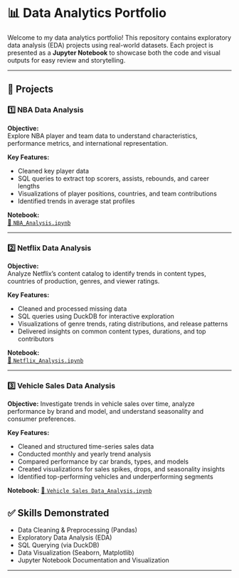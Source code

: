 # 📊 Data Analytics Portfolio

Welcome to my data analytics portfolio! This repository contains exploratory data analysis (EDA) projects using real-world datasets. Each project is presented as a **Jupyter Notebook** to showcase both the code and visual outputs for easy review and storytelling.

---

## 📁 Projects

### 1️⃣ NBA Data Analysis

**Objective:**  
Explore NBA player and team data to understand characteristics, performance metrics, and international representation.

**Key Features:**
- Cleaned key player data
- SQL queries to extract top scorers, assists, rebounds, and career lengths
- Visualizations of player positions, countries, and team contributions
- Identified trends in average stat profiles

**Notebook:**  
[📎 `NBA_Analysis.ipynb`](https://github.com/diegorosasr/personal_projects/blob/699b6c38c1a1b6a3a1509eb7004c11488927e37c/NBA-Data-Analysis/NBA_Data_Analysis.ipynb)

---

### 2️⃣ Netflix Data Analysis

**Objective:**  
Analyze Netflix’s content catalog to identify trends in content types, countries of production, genres, and viewer ratings.

**Key Features:**
- Cleaned and processed missing data 
- SQL queries using DuckDB for interactive exploration
- Visualizations of genre trends, rating distributions, and release patterns
- Delivered insights on common content types, durations, and top contributors

**Notebook:**  
[📎 `Netflix_Analysis.ipynb`](https://github.com/diegorosasr/personal_projects/blob/c4a8480039f7961367e64e42325dbe96315544d6/Netflix_Data_Analysis/Netflix_Data_Analysis.ipynb)

---

### 3️⃣ Vehicle Sales Data Analysis

**Objective:**
Investigate trends in vehicle sales over time, analyze performance by brand and model, and understand seasonality and consumer preferences.

**Key Features:**
- Cleaned and structured time-series sales data
- Conducted monthly and yearly trend analysis
- Compared performance by car brands, types, and models
- Created visualizations for sales spikes, drops, and seasonality insights
- Identified top-performing vehicles and underperforming segments

**Notebook:**
[📎 `Vehicle Sales Data_Analysis.ipynb`](https://github.com/diegorosasr/personal_projects/blob/c8c97a40c8e4c38fc2bfd22e9720a56c7506e3e1/Vehicle_Sales_Analysis/Vehicle_Sales_Data_Analysis.ipynb)

## ✅ Skills Demonstrated
- Data Cleaning & Preprocessing (Pandas)
- Exploratory Data Analysis (EDA)
- SQL Querying (via DuckDB)
- Data Visualization (Seaborn, Matplotlib)
- Jupyter Notebook Documentation and Visualization

---
